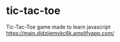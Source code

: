 # tic-tac-toe
Tic-Tac-Toe game made to learn javascript 
https://main.didzjjemvkc6k.amplifyapp.com/
